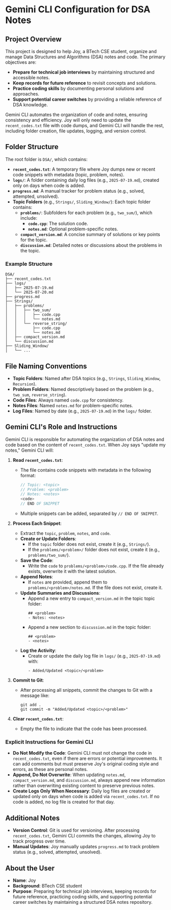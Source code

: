 # Gemini CLI Configuration for DSA Notes

## Project Overview
This project is designed to help Joy, a BTech CSE student, organize and manage Data Structures and Algorithms (DSA) notes and code. The primary objectives are:
- **Prepare for technical job interviews** by maintaining structured and accessible notes.
- **Keep records for future reference** to revisit concepts and solutions.
- **Practice coding skills** by documenting personal solutions and approaches.
- **Support potential career switches** by providing a reliable reference of DSA knowledge.

Gemini CLI automates the organization of code and notes, ensuring consistency and efficiency. Joy will only need to update the `recent_codes.txt` file with code dumps, and Gemini CLI will handle the rest, including folder creation, file updates, logging, and version control.

## Folder Structure
The root folder is `DSA/`, which contains:
- **`recent_codes.txt`**: A temporary file where Joy dumps new or recent code snippets with metadata (topic, problem, notes).
- **`logs/`**: A folder containing daily log files (e.g., `2025-07-19.md`), created only on days when code is added.
- **`progress.md`**: A manual tracker for problem status (e.g., solved, attempted, unsolved).
- **Topic Folders** (e.g., `Strings/`, `Sliding_Window/`): Each topic folder contains:
  - **`problems/`**: Subfolders for each problem (e.g., `two_sum/`), which include:
    - **`code.cpp`**: The solution code.
    - **`notes.md`**: Optional problem-specific notes.
  - **`compact_version.md`**: A concise summary of solutions or key points for the topic.
  - **`discussion.md`**: Detailed notes or discussions about the problems in the topic.

### Example Structure
```
DSA/
├── recent_codes.txt
├── logs/
│   ├── 2025-07-19.md
│   └── 2025-07-20.md
├── progress.md
├── Strings/
│   ├── problems/
│   │   ├── two_sum/
│   │   │   ├── code.cpp
│   │   │   └── notes.md
│   │   └── reverse_string/
│   │       ├── code.cpp
│   │       └── notes.md
│   ├── compact_version.md
│   └── discussion.md
├── Sliding_Window/
│   └── ...
```

## File Naming Conventions
- **Topic Folders**: Named after DSA topics (e.g., `Strings`, `Sliding_Window`, `Recursion`).
- **Problem Folders**: Named descriptively based on the problem (e.g., `two_sum`, `reverse_string`).
- **Code Files**: Always named `code.cpp` for consistency.
- **Notes Files**: Named `notes.md` for problem-specific notes.
- **Log Files**: Named by date (e.g., `2025-07-19.md`) in the `logs/` folder.

## Gemini CLI's Role and Instructions
Gemini CLI is responsible for automating the organization of DSA notes and code based on the content of `recent_codes.txt`. When Joy says "update my notes," Gemini CLI will:

1. **Read `recent_codes.txt`**:
   - The file contains code snippets with metadata in the following format:
     ```cpp
     // Topic: <topic>
     // Problem: <problem>
     // Notes: <notes>
     <code>
     // END OF SNIPPET
     ```
   - Multiple snippets can be added, separated by `// END OF SNIPPET`.

2. **Process Each Snippet**:
   - Extract the `topic`, `problem`, `notes`, and `code`.
   - **Create or Update Folders**:
     - If the `topic` folder does not exist, create it (e.g., `Strings/`).
     - If the `problems/<problem>/` folder does not exist, create it (e.g., `problems/two_sum/`).
   - **Save the Code**:
     - Write the `code` to `problems/<problem>/code.cpp`. If the file already exists, overwrite it with the latest solution.
   - **Append Notes**:
     - If `notes` are provided, append them to `problems/<problem>/notes.md`. If the file does not exist, create it.
   - **Update Summaries and Discussions**:
     - Append a new entry to `compact_version.md` in the topic  topic folder:
       ```
       ## <problem>
       - Notes: <notes>
       ```
     - Append a new section to `discussion.md` in the topic folder:
       ```
       ## <problem>
       - <notes>
       ```
   - **Log the Activity**:
     - Create or update the daily log file in `logs/` (e.g., `2025-07-19.md`) with:
       ```
       - Added/Updated <topic>/<problem>
       ```

3. **Commit to Git**:
   - After processing all snippets, commit the changes to Git with a message like:
     ```
     git add .
     git commit -m "Added/Updated <topic>/<problem>"
     ```

4. **Clear `recent_codes.txt`**:
   - Empty the file to indicate that the code has been processed.

### Explicit Instructions for Gemini CLI
- **Do Not Modify the Code**: Gemini CLI must not change the code in `recent_codes.txt`, even if there are errors or potential improvements. It can add comments but must preserve Joy's original coding style and errors, as these are personal notes.
- **Append, Do Not Overwrite**: When updating `notes.md`, `compact_version.md`, and `discussion.md`, always append new information rather than overwriting existing content to preserve previous notes.
- **Create Logs Only When Necessary**: Daily log files are created or updated only on days when code is added via `recent_codes.txt`. If no code is added, no log file is created for that day.

## Additional Notes
- **Version Control**: Git is used for versioning. After processing `recent_codes.txt`, Gemini CLI commits the changes, allowing Joy to track progress over time.
- **Manual Updates**: Joy manually updates `progress.md` to track problem status (e.g., solved, attempted, unsolved).

## About the User
- **Name**: Joy
- **Background**: BTech CSE student
- **Purpose**: Preparing for technical job interviews, keeping records for future reference, practicing coding skills, and supporting potential career switches by maintaining a structured DSA notes repository.